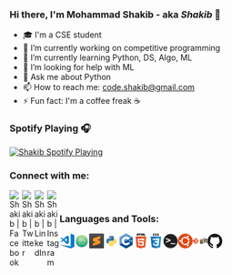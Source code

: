 ### Hi there, I'm Mohammad Shakib - aka ___Shakib___ 👋

- 🎓 I'm a CSE student
- 🔭 I’m currently working on competitive programming
- 🌱 I’m currently learning Python, DS, Algo, ML
- 🤔 I’m looking for help with ML
- 💬 Ask me about Python
- 📫 How to reach me: code.shakib@gmail.com
- ⚡ Fun fact: I'm a coffee freak ☕
### Spotify Playing 🎧
[<img src="https://novatorem-k4qcuxzzg.vercel.app/api/spotify-playing" alt="Shakib Spotify Playing" width="350" />](https://open.spotify.com/user/88pbsh9j785gn4jpps10xat7c)
### Connect with me:

[<img align="left" alt="Shakib | Facebook" width="22px" src="https://cdn.jsdelivr.net/npm/simple-icons@v3/icons/facebook.svg" />](https://facebook.com/MohammadShakib.co)
[<img align="left" alt="Shakib | Twitter" width="22px" src="https://cdn.jsdelivr.net/npm/simple-icons@v3/icons/twitter.svg" />](https://twitter.com/iMohammadShakib)
[<img align="left" alt="Shakib | LinkedIn" width="22px" src="https://cdn.jsdelivr.net/npm/simple-icons@v3/icons/linkedin.svg" />](https://linkedin.com/in/MohammadShakib)
[<img align="left" alt="Shakib | Instagram" width="22px" src="https://cdn.jsdelivr.net/npm/simple-icons@v3/icons/instagram.svg" />](https://instagram.com/mo__shakib)

<br>

### Languages and Tools:

[<img align="left" alt="Visual Studio Code" width="26px" src="https://raw.githubusercontent.com/github/explore/80688e429a7d4ef2fca1e82350fe8e3517d3494d/topics/visual-studio-code/visual-studio-code.png" />]()
[<img align="left" alt="Atom" width="26px" src="https://raw.githubusercontent.com/github/explore/80688e429a7d4ef2fca1e82350fe8e3517d3494d/topics/atom/atom.png" />]()
[<img align="left" alt="Sublime Text 3" width="26px" src="https://raw.githubusercontent.com/github/explore/80688e429a7d4ef2fca1e82350fe8e3517d3494d/topics/sublime-text/sublime-text.png" />]()

[<img align="left" alt="Python" width="26px" src="https://raw.githubusercontent.com/github/explore/80688e429a7d4ef2fca1e82350fe8e3517d3494d/topics/python/python.png" />]()
[<img align="left" alt="C++" width="26px" src="https://raw.githubusercontent.com/github/explore/80688e429a7d4ef2fca1e82350fe8e3517d3494d/topics/cpp/cpp.png" />]() 
[<img align="left" alt="HTML5" width="26px" src="https://raw.githubusercontent.com/github/explore/80688e429a7d4ef2fca1e82350fe8e3517d3494d/topics/html/html.png" />]()
[<img align="left" alt="CSS3" width="26px" src="https://raw.githubusercontent.com/github/explore/80688e429a7d4ef2fca1e82350fe8e3517d3494d/topics/css/css.png" />]()
[<img align="left" alt="Terminal" width="26px" src="https://raw.githubusercontent.com/github/explore/80688e429a7d4ef2fca1e82350fe8e3517d3494d/topics/terminal/terminal.png" />]()
[<img align="left" alt="Ubuntu" width="26px" src="https://raw.githubusercontent.com/github/explore/80688e429a7d4ef2fca1e82350fe8e3517d3494d/topics/ubuntu/ubuntu.png" />]()
[<img align="left" alt="Git" width="26px" src="https://raw.githubusercontent.com/github/explore/80688e429a7d4ef2fca1e82350fe8e3517d3494d/topics/git/git.png" />]()
[<img align="left" alt="GitHub" width="26px" src="https://raw.githubusercontent.com/github/explore/78df643247d429f6cc873026c0622819ad797942/topics/github/github.png" />]()

